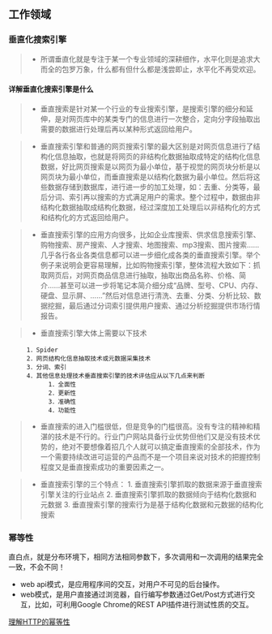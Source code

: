 ## 工作领域

### 垂直化搜索引擎

> * 所谓垂直化就是专注于某一个专业领域的深耕细作，水平化则是追求大而全的包罗万象，什么都有但什么都是浅尝即止，水平化不再受欢迎。

#### 详解垂直化搜索引擎是什么

>  * 垂直搜索是针对某一个行业的专业搜索引擎，是搜索引擎的细分和延伸，是对网页库中的某类专门的信息进行一次整合，定向分字段抽取出需要的数据进行处理后再以某种形式返回给用户。

>  * 垂直搜索引擎和普通的网页搜索引擎的最大区别是对网页信息进行了结构化信息抽取，也就是将网页的非结构化数据抽取成特定的结构化信息数据，好比网页搜索是以网页为最小单位，基于视觉的网页块分析是以网页块为最小单位，而垂直搜索是以结构化数据为最小单位。然后将这些数据存储到数据库，进行进一步的加工处理，如：去重、分类等，最后分词、索引再以搜索的方式满足用户的需求。整个过程中，数据由非结构化数据抽取成结构化数据，经过深度加工处理后以非结构化的方式和结构化的方式返回给用户。

> * 垂直搜索引擎的应用方向很多，比如企业库搜索、供求信息搜索引擎、购物搜索、房产搜索、人才搜索、地图搜索、mp3搜索、图片搜索……几乎各行各业各类信息都可以进一步细化成各类的垂直搜索引擎。举个例子来说明会更容易理解，比如购物搜索引擎，整体流程大致如下：抓取网页后，对网页商品信息进行抽取，抽取出商品名称、价格、简介……甚至可以进一步将笔记本简介细分成“品牌、型号、CPU、内存、硬盘、显示屏、……”然后对信息进行清洗、去重、分类、分析比较、数据挖掘，最后通过分词索引提供用户搜索、通过分析挖掘提供市场行情报告。

> * 垂直搜索引擎大体上需要以下技术
>
         1．Spider
         2．网页结构化信息抽取技术或元数据采集技术
         3．分词、索引
         4．其他信息处理技术垂直搜索引擎的技术评估应从以下几点来判断
               1．全面性
               2．更新性
               3．准确性
               4．功能性

> * 垂直搜索的进入门槛很低，但是竞争的门槛很高。没有专注的精神和精湛的技术是不行的。行业门户网站具备行业优势但他们又是没有技术优势的，绝对不要想像着招几个人就可以搞定垂直搜索的全部技术，作为一个需要持续改进可运营的产品而不是一个项目来说对技术的把握控制程度又是垂直搜索成功的重要因素之一。

> * 垂直搜索引擎的三个特点：
       1. 垂直搜索引擎抓取的数据来源于垂直搜索引擎关注的行业站点
       2. 垂直搜索引擎抓取的数据倾向于结构化数据和元数据
       3. 垂直搜索引擎的搜索行为是基于结构化数据和元数据的结构化搜索


### 幂等性

直白点，就是分布环境下，相同方法相同参数下，多次调用和一次调用的结果完全一致，不会不同！
 * web api模式，是应用程序间的交互，对用户不可见的后台操作。
 * web模式，是用户直接通过浏览器，自行编写参数通过Get/Post方式进行交互，比如，可利用Google Chrome的REST API插件进行测试性质的交互。

[理解HTTP的幂等性](https://app.yinxiang.com/shard/s62/nl/11972289/bd58d7f4-4558-4af7-b133-73dca7e2731b)
